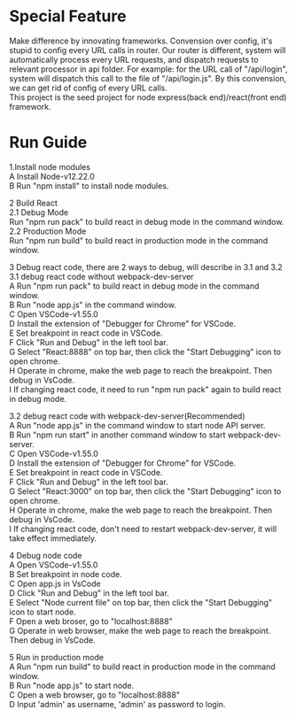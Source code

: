 # Special Feature
Make difference by innovating frameworks. Convension over config, it's stupid to config every URL calls in router.
Our router is different, system will automatically process every URL requests, and dispatch requests to relevant processor in api folder.
For example: for the URL call of "/api/login", system will dispatch this call to the file of "/api/login.js".
By this convension, we can get rid of config of every URL calls.
<br>
This project is the seed project for node express(back end)/react(front end) framework.

# Run Guide
1.Install node modules<br>
A Install Node-v12.22.0<br>
B Run "npm install" to install node modules.<br>

2 Build React<br>
2.1 Debug Mode<br>
Run "npm run pack" to build react in debug mode in the command window.<br>
2.2 Production Mode<br>
Run "npm run build" to build react in production mode in the command window.<br>

3 Debug react code, there are 2 ways to debug, will describe in 3.1 and 3.2<br>
3.1 debug react code without webpack-dev-server<br>
A Run "npm run pack" to build react in debug mode in the command window.<br>
B Run "node app.js" in the command window.<br>
C Open VSCode-v1.55.0<br>
D Install the extension of "Debugger for Chrome" for VSCode.<br>
E Set breakpoint in react code in VSCode.<br>
F Click "Run and Debug" in the left tool bar.<br>
G Select "React:8888" on top bar, then click the "Start Debugging" icon to open chrome.<br>
H Operate in chrome, make the web page to reach the breakpoint. Then debug in VsCode.<br>
I If changing react code, it need to run "npm run pack" again to build react in debug mode.<br>

3.2 debug react code with webpack-dev-server(Recommended)<br>
A Run "node app.js" in the command window to start node API server.<br>
B Run "npm run start" in another command window to start webpack-dev-server.<br>
C Open VSCode-v1.55.0<br>
D Install the extension of "Debugger for Chrome" for VSCode.<br>
E Set breakpoint in react code in VSCode.<br>
F Click "Run and Debug" in the left tool bar.<br>
G Select "React:3000" on top bar, then click the "Start Debugging" icon to open chrome.<br>
H Operate in chrome, make the web page to reach the breakpoint. Then debug in VsCode.<br>
I If changing react code, don't need to restart webpack-dev-server, it will take effect immediately.

4 Debug node code<br>
A Open VSCode-v1.55.0<br>
B Set breakpoint in node code.<br>
C Open app.js in VsCode<br>
D Click "Run and Debug" in the left tool bar.<br>
E Select "Node current file" on top bar, then click the "Start Debugging" icon to start node.<br>
F Open a web broser, go to "localhost:8888"<br>
G Operate in web browser, make the web page to reach the breakpoint. Then debug in VsCode.<br>

5 Run in production mode<br>
A Run "npm run build" to build react in production mode in the command window.<br>
B Run "node app.js" to start node.<br>
C Open a web browser, go to "localhost:8888"<br>
D Input 'admin' as username, 'admin' as password to login.<br>
